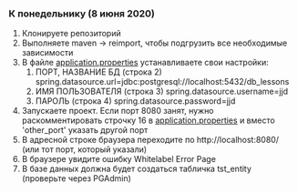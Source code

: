 ### К понедельнику (8 июня 2020)
1. Клонируете репозиторий
2. Выполняете maven -> reimport, чтобы подгрузить все необходимые зависимости
3. В файле [application.properties](src/main/resources/application.properties) устанавливаете свои настройки:
   1. ПОРТ, НАЗВАНИЕ БД (строка 2) spring.datasource.url=jdbc:postgresql://localhost:5432/db_lessons
   2. ИМЯ ПОЛЬЗОВАТЕЛЯ (строка 3) spring.datasource.username=jjd
   3. ПАРОЛЬ (строка 4) spring.datasource.password=jjd
4. Запускаете проект. Если порт 8080 занят, нужно раскомментировать строчку 16 в [application.properties](src/main/resources/application.properties) 
и вместо 'other_port' указать другой порт
5. В адресной строке браузера переходите по http://localhost:8080/ (или тот порт, который указали)
6. В браузере увидите ошибку Whitelabel Error Page
7. В базе данных должна будет создаться табличка tst_entity (проверьте через PGAdmin)